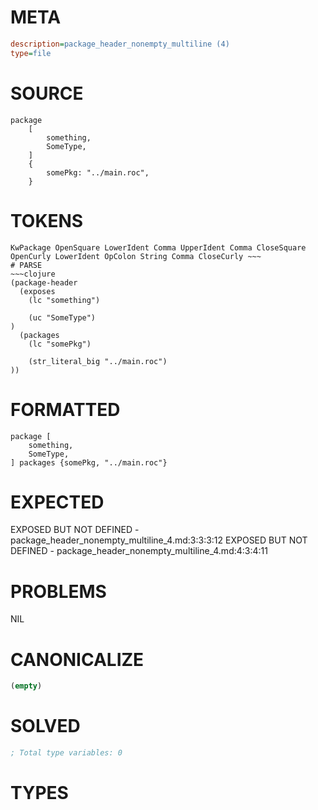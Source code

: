 # META
~~~ini
description=package_header_nonempty_multiline (4)
type=file
~~~
# SOURCE
~~~roc
package
	[
		something,
		SomeType,
	]
	{
		somePkg: "../main.roc",
	}
~~~
# TOKENS
~~~text
KwPackage OpenSquare LowerIdent Comma UpperIdent Comma CloseSquare OpenCurly LowerIdent OpColon String Comma CloseCurly ~~~
# PARSE
~~~clojure
(package-header
  (exposes
    (lc "something")

    (uc "SomeType")
)
  (packages
    (lc "somePkg")

    (str_literal_big "../main.roc")
))
~~~
# FORMATTED
~~~roc
package [
	something,
	SomeType,
] packages {somePkg, "../main.roc"}
~~~
# EXPECTED
EXPOSED BUT NOT DEFINED - package_header_nonempty_multiline_4.md:3:3:3:12
EXPOSED BUT NOT DEFINED - package_header_nonempty_multiline_4.md:4:3:4:11
# PROBLEMS
NIL
# CANONICALIZE
~~~clojure
(empty)
~~~
# SOLVED
~~~clojure
; Total type variables: 0
~~~
# TYPES
~~~roc
~~~
